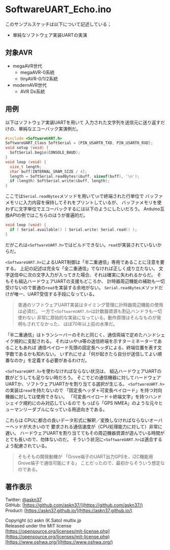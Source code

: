 # SoftwareUART_Echo.ino

このサンプルスケッチは以下について記述している；

- 単純なソフトウェア実装UARTの実演

## 対象AVR

- megaAVR世代
  - megaAVR-0系統
  - tinyAVR-0/1/2系統
- modernAVR世代
  - AVR Dx系統

## 用例

以下はソフトウェア実装UARTを用いて
入力された文字列を送信元に送り返すだけの、単純なエコーバック実演例だ。

```c
#include <SoftwareUART.h>
SoftwareUART_Class SoftSerial = {PIN_USART0_TXD, PIN_USART0_RXD};
void setup (void) {
  SoftSerial.begin(CONSOLE_BAUD);
}
void loop (void) {
  size_t length;
  char buff[INTERNAL_SRAM_SIZE / 4];
  length = SoftSerial.readBytes(&buff, sizeof(buff), '\n');
  if (length) SoftSerial.write(&buff, length);
}
```

ここでは`Serial.readBytes`メソッドを用いて`\n`で終端された行単位で
バッファメモリに入力内容を保持してそれをプリントしているが、
バッファメモリを使わずに文字単位でエコーバックするには以下のようにしたいだろう。
Arduino互換APIの例ではこちらのほうが普遍的だ。

```c
void loop (void) {
  if ( Serial.available() ) Serial.write( Serial.read() );
}
```

だがこれは`<SoftwareUART.h>`ではビルドできない。`read`が実装されていないからだ。

`<SoftwareUART.h>`によるUART制御は「半二重通信」専用であることに注意を要する。
上記の記述は完全な「全二重通信」でなければ正しく成り立たない。
文字送信中に次の文字入力が入ってきた場合、それは確実に失われるからだ。
そもそも組込ハードウェアUARTの支援もどころか、
計時器周辺機能の補助も一切受けないので普通の`read`を実装する余地がない。
`Serial.readBytes`メソッドだけが唯一、UART受信する手段になっている。

> 普通のソフトウェアUART実装はタイミング管理に計時器周辺機能の使用は必須だ。
一方で`<SoftwareUART.h>`は計数器資源も割込ハンドラも一切使わない
非常に原始的な実装になっている。動作原理はそんなものが発明もされてなかった、
ほぼ70年以上前の水準だ。

「半二重通信」はトランシーバーのそれと同じく、通信両端で定めたハンドシェイク規約に支配される。
それは`\n`や`\0`等の送信終端を示すターミネーターであることもあれば
通信ペイロード先頭の固定長ヘッダによる、終端位置を表す文字数であるかも知れない。
いずれにせよ「何が起きたら自分が送信してよい順番なのか」を定義する必要があるわけだ。

`<SoftwareUART.h>`を使わなければならない状況は、
組込ハードウェアUARTの数がどうしても足りない時だろう。
そこでどの通信機器に対してハードウェアUARTか、ソフトウェアUARTかを割り当てる選択が生じる。
`<SoftwareUART.h>`の実装は`read`を持たないので
「固定長ヘッダ＋可変長ペイロード」を持つ対向機器に対しては使用できない。
「可変長ペイロード＋終端文字」を持つハンドシェイク規約にのみ対応しているので
もっぱら「GPS NMEA」のような元々ヒューマンリーダブルになっている用途向きである。

これらは CPUに都合の良いデータ形式に解釈／変換しなければならないオーバーヘッドが大きいので
要求される通信速度が（CPU処理能力に対して）非常に遅い。
ハードウェアUARTを割り当ててもその周辺機器資源が遊んでいる時間がとても長いので、勿体ないのだ。
そういう状況に`<SoftwareUART.h>`は適合するよう配慮されている。

> そもそもの開発動機が
「Grove端子のUART出力GPSを、I2C機能用Grove端子で通信可能にする」
ことだったので、最初からそういう想定なのである。

## 著作表示

Twitter: [@askn37](https://twitter.com/askn37) \
GitHub: [https://github.com/askn37/](https://github.com/askn37/) \
Product: [https://askn37.github.io/](https://askn37.github.io/)

Copyright (c) askn (K.Sato) multix.jp \
Released under the MIT license \
[https://opensource.org/licenses/mit-license.php](https://opensource.org/licenses/mit-license.php) \
[https://www.oshwa.org/](https://www.oshwa.org/)
